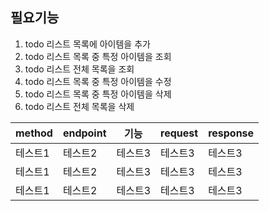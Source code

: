 ## 필요기능

1. todo 리스트 목록에 아이템을 추가
2. todo 리스트 목록 중 특정 아이템을 조회
3. todo 리스트 전체 목록을 조회
4. todo 리스트 목록 중 특정 아이템을 수정
5. todo 리스트 목록 중 특정 아이템을 삭제
6. todo 리스트 전체 목록을 삭제


|method|endpoint|기능|request|response|
|------|---|---|---|---|
|테스트1|테스트2|테스트3|테스트3|테스트3|
|테스트1|테스트2|테스트3|테스트3|테스트3|
|테스트1|테스트2|테스트3|테스트3|테스트3|
